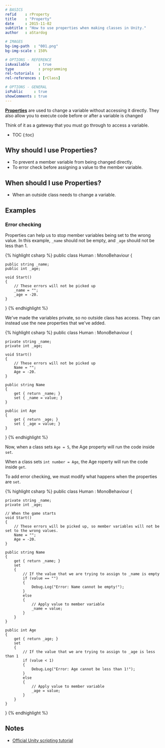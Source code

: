 ```yaml
---
# BASICS
refid    : rProperty
title    : "Property"
date     : 2015-11-02
subtitle : "How to use properties when making classes in Unity."
author   : aStardog

# IMAGES
bg-img-path  : "001.png"
bg-img-scale : 150%

# OPTIONS - REFERENCE
isAvailable    : true
type           : programming
rel-tutorials  : 
rel-references : [rClass]

# OPTIONS - GENERAL
isPublic     : true
showComments : true
---
```

<a href="https://msdn.microsoft.com/en-us/library/x9fsa0sw.aspx" class="external">**Properties**</a> are used to change a variable without accessing it directly. They also allow you to execute code before or after a variable is changed

Think of it as a gateway that you must go through to access a variable.

* TOC
{:toc}

## Why should I use Properties?

* To prevent a member variable from being changed directly.
* To error check before assigning a value to the member variable.

## When should I use Properties?

* When an outside class needs to change a variable.

## Examples

### Error checking

Properties can help us to stop member variables being set to the wrong value. In this example, <code>_name</code> should not be empty, and <code>_age</code> should not be less than 1. 

{% highlight csharp %}
public class Human : MonoBehaviour {

	public string _name;
	public int _age;
	
	void Start()
	{
		// These errors will not be picked up
		_name = "";
		_age = -20.
	}

}
{% endhighlight %}

We've made the variables private, so no outside class has access. They can instead use the new properties that we've added.

{% highlight csharp %}
public class Human : MonoBehaviour {

	private string _name;
	private int _age;
	
	void Start()
	{
		// These errors will not be picked up
		Name = "";
		Age = -20.
	}
	
	public string Name
	{
		get { return _name; }
		set { _name = value; }
	}
	
	public int Age
	{
		get { return _age; }
		set { _age = value; }
	}

}
{% endhighlight %}

Now, when a class sets <code>Age = 5</code>, the Age property will run the code inside <code>set</code>.

When a class sets <code>int number = Age</code>, the Age roperty will run the code inside <code>get</code>.

To add error checking, we must modify what happens when the properties are <code>set</code>.

{% highlight csharp %}
public class Human : MonoBehaviour {

	private string _name;
	private int _age;
	
	// When the game starts
	void Start()
	{
		// These errors will be picked up, so member variables will not be set to the wrong values.
		Name = "";
		Age = -20.
	}
	
	public string Name
	{
		get { return _name; }
		set
		{
			// If the value that we are trying to assign to _name is empty
			if (value == "")
			{
				Debug.Log("Error: Name cannot be empty!");
			}
			else
			{
				// Apply value to member variable
				_name = value;
			}
		}
	}
	
	public int Age
	{
		get { return _age; }
		set
		{
			// If the value that we are trying to assign to _age is less than 1
			if (value < 1)
			{
				Debug.Log("Error: Age cannot be less than 1!");
			}
			else
			{
				// Apply value to member variable
				_age = value;
			}
		}
	}

}
{% endhighlight %}

## Notes

* <a href="https://unity3d.com/learn/tutorials/topics/scripting/properties" class="external">Official Unity scripting tutorial</a>